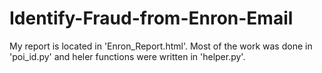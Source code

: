 # Identify-Fraud-from-Enron-Email
My report is located in 'Enron_Report.html'.  Most of the work was done in 'poi_id.py' and heler functions were written in 'helper.py'.
